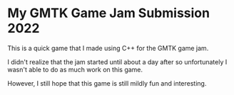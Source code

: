 # My GMTK Game Jam Submission 2022
This is a quick game that I made using C++ for the GMTK game jam.

I didn't realize that the jam started until about a day after so unfortunately I wasn't able to do as much work on this game.

However, I still hope that this game is still mildly fun and interesting.
